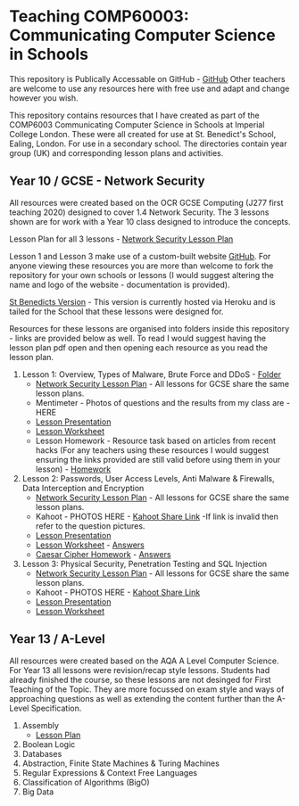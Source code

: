 # Teaching COMP60003: Communicating Computer Science in Schools

This repository is Publically Accessable on GitHub - [GitHub](https://github.com/TommyWoodley/teaching)
Other teachers are welcome to use any resources here with free use and adapt and change however you wish.

This repository contains resources that I have created as part of the COMP6003 Communicating Computer Science in Schools at Imperial College London.
These were all created for use at St. Benedict's School, Ealing, London.
For use in a secondary school. 
The directories contain year group (UK) and corresponding lesson plans and activities.

## Year 10 / GCSE - Network Security
All resources were created based on the OCR GCSE Computing (J277 first teaching 2020) designed to cover 1.4 Network Security.
The 3 lessons shown are for work with a Year 10 class designed to introduce the concepts.

Lesson Plan for all 3 lessons - [Network Security Lesson Plan](Y10/NetworkSecurity.pdf)

Lesson 1 and Lesson 3 make use of a custom-built website [GitHub](https://github.com/TommyWoodley/broken-stbens). 
For anyone viewing these resources you are more than welcome to fork the repository for your own schools or lessons (I would suggest altering the name and logo of the website - documentation is provided).

[St Benedicts Version](https://stormy-oasis-27277.herokuapp.com) - This version is currently hosted via Heroku and is tailed for the School that these lessons were designed for.

Resources for these lessons are organised into folders inside this repository - links are provided below as well. To read I would suggest having the lesson plan pdf open and then opening each resource as you read the lesson plan.

1. Lesson 1: Overview, Types of Malware, Brute Force and DDoS - [Folder](Y10/L1)
   - [Network Security Lesson Plan](Y10/NetworkSecurity.pdf) - All lessons for GCSE share the same lesson plans.
   - Mentimeter - Photos of questions and the results from my class are - HERE
   - [Lesson Presentation](Y10/L1/AttacksPresentation.pptx)
   - [Lesson Worksheet](Y10/L1/AttacksWorksheet.docx)
   - Lesson Homework - Resource task based on articles from recent hacks (For any teachers using these resources I would suggest ensuring the links provided are still valid before using them in your lesson) - [Homework](Y10/L1/ImpactsOfAttacksHomework.docx)
2. Lesson 2: Passwords, User Access Levels, Anti Malware & Firewalls, Data Interception and Encryption
   - [Network Security Lesson Plan](Y10/NetworkSecurity.pdf) - All lessons for GCSE share the same lesson plans.
   - Kahoot - PHOTOS HERE - [Kahoot Share Link](https://create.kahoot.it/share/network-attacks/7f893d8b-95e7-445f-a193-6eadcdf48f89) -If link is invalid then refer to the question pictures.
   - [Lesson Presentation](Y10/L2/L2.pptx)
   - [Lesson Worksheet](Y10/L2/L2Worksheet.pptx) - [Answers](Y10/L2/L2WorksheetAnswers.pptx)
   - [Caesar Cipher Homework](Y10/L2/CaesarCypherHomework.docx) - [Answers](Y10/L2/CaesarCypherHomework.docx)
3. Lesson 3: Physical Security, Penetration Testing and SQL Injection
   - [Network Security Lesson Plan](Y10/NetworkSecurity.pdf) - All lessons for GCSE share the same lesson plans.
   - Kahoot - PHOTOS HERE - [Kahoot Share Link](https://create.kahoot.it/share/network-attacks-2/7f5f1d74-8974-4437-94aa-dccd9a7021a4)
   - [Lesson Presentation](Y10/L3/L3.pptx)
   - [Lesson Worksheet](Y10/L3/L3Worksheet.docx)

## Year 13 / A-Level
All resources were created based on the AQA A Level Computer Science.
For Year 13 all lessons were revision/recap style lessons. 
Students had already finished the course, so these lessons are not desinged for First Teaching of the Topic.
They are more focussed on exam style and ways of approaching questions as well as extending the content further than the A-Level Specification.

1. Assembly
      - [Lesson Plan](ALevel/Assembly/As)
2. Boolean Logic
3. Databases
4. Abstraction, Finite State Machines & Turing Machines
5. Regular Expressions & Context Free Languages
6. Classification of Algorithms (BigO)
7. Big Data
